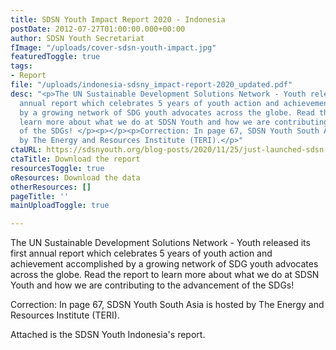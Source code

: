 ```yaml
---
title: SDSN Youth Impact Report 2020 - Indonesia
postDate: 2012-07-27T01:00:00.000+00:00
author: SDSN Youth Secretariat
fImage: "/uploads/cover-sdsn-youth-impact.jpg"
featuredToggle: true
tags:
- Report
file: "/uploads/indonesia-sdsny_impact-report-2020_updated.pdf"
desc: "<p>The UN Sustainable Development Solutions Network - Youth released its first
  annual report which celebrates 5 years of youth action and achievement accomplished
  by a growing network of SDG youth advocates across the globe. Read the report to
  learn more about what we do at SDSN Youth and how we are contributing to the advancement
  of the SDGs! </p><p></p><p>Correction: In page 67, SDSN Youth South Asia is hosted
  by The Energy and Resources Institute (TERI).</p>"
ctaURL: https://sdsnyouth.org/blog-posts/2020/11/25/just-launched-sdsn-youth-impact-report-2020
ctaTitle: Download the report
resourcesToggle: true
oResources: Download the data
otherResources: []
pageTitle: ''
mainUploadToggle: true

---
```

The UN Sustainable Development Solutions Network - Youth released its first annual report which celebrates 5 years of youth action and achievement accomplished by a growing network of SDG youth advocates across the globe. Read the report to learn more about what we do at SDSN Youth and how we are contributing to the advancement of the SDGs! 

Correction: In page 67, SDSN Youth South Asia is hosted by The Energy and Resources Institute (TERI).

Attached is the SDSN Youth Indonesia's report.
